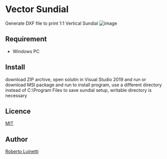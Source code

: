 # Vector Sundial
Generate DXF file to print 1:1 Vertical Sundial
![image](https://user-images.githubusercontent.com/63187365/82160347-eef77d00-9894-11ea-888a-263183621578.png)

## Requirement
* Windows PC 
 
## Install
download ZIP archive, open solutin in Visual Studio 2019 and run or download MSI package and run to install program, use a different directory instead of C:\Program Files to save sundial setup, writable directory is necessary

## Licence
  [MIT](https://en.wikipedia.org/wiki/MIT_License)

## Author
  [Roberto Luinetti](https://github.com/RobertoLuinetti)
